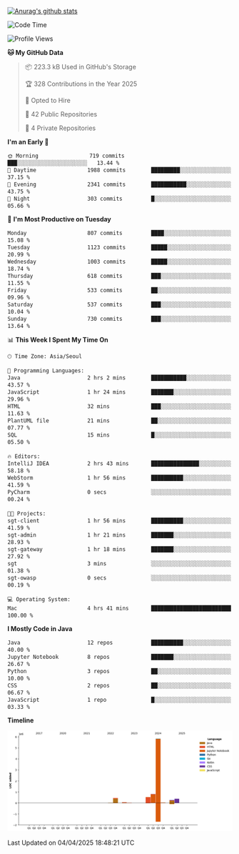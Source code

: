 [![Anurag's github stats](https://github-readme-stats.vercel.app/api?username=hajubal)](https://github.com/anuraghazra/github-readme-stats)

<!--START_SECTION:waka-->
![Code Time](http://img.shields.io/badge/Code%20Time-351%20hrs%2013%20mins-blue)

![Profile Views](http://img.shields.io/badge/Profile%20Views-0-blue)

**🐱 My GitHub Data** 

> 📦 223.3 kB Used in GitHub's Storage 
 > 
> 🏆 328 Contributions in the Year 2025
 > 
> 💼 Opted to Hire
 > 
> 📜 42 Public Repositories 
 > 
> 🔑 4 Private Repositories 
 > 
**I'm an Early 🐤** 

```text
🌞 Morning                719 commits         ███░░░░░░░░░░░░░░░░░░░░░░   13.44 % 
🌆 Daytime                1988 commits        █████████░░░░░░░░░░░░░░░░   37.15 % 
🌃 Evening                2341 commits        ███████████░░░░░░░░░░░░░░   43.75 % 
🌙 Night                  303 commits         █░░░░░░░░░░░░░░░░░░░░░░░░   05.66 % 
```
📅 **I'm Most Productive on Tuesday** 

```text
Monday                   807 commits         ████░░░░░░░░░░░░░░░░░░░░░   15.08 % 
Tuesday                  1123 commits        █████░░░░░░░░░░░░░░░░░░░░   20.99 % 
Wednesday                1003 commits        █████░░░░░░░░░░░░░░░░░░░░   18.74 % 
Thursday                 618 commits         ███░░░░░░░░░░░░░░░░░░░░░░   11.55 % 
Friday                   533 commits         ██░░░░░░░░░░░░░░░░░░░░░░░   09.96 % 
Saturday                 537 commits         ███░░░░░░░░░░░░░░░░░░░░░░   10.04 % 
Sunday                   730 commits         ███░░░░░░░░░░░░░░░░░░░░░░   13.64 % 
```


📊 **This Week I Spent My Time On** 

```text
🕑︎ Time Zone: Asia/Seoul

💬 Programming Languages: 
Java                     2 hrs 2 mins        ███████████░░░░░░░░░░░░░░   43.57 % 
JavaScript               1 hr 24 mins        ███████░░░░░░░░░░░░░░░░░░   29.96 % 
HTML                     32 mins             ███░░░░░░░░░░░░░░░░░░░░░░   11.63 % 
PlantUML file            21 mins             ██░░░░░░░░░░░░░░░░░░░░░░░   07.77 % 
SQL                      15 mins             █░░░░░░░░░░░░░░░░░░░░░░░░   05.50 % 

🔥 Editors: 
IntelliJ IDEA            2 hrs 43 mins       ███████████████░░░░░░░░░░   58.18 % 
WebStorm                 1 hr 56 mins        ██████████░░░░░░░░░░░░░░░   41.59 % 
PyCharm                  0 secs              ░░░░░░░░░░░░░░░░░░░░░░░░░   00.24 % 

🐱‍💻 Projects: 
sgt-client               1 hr 56 mins        ██████████░░░░░░░░░░░░░░░   41.59 % 
sgt-admin                1 hr 21 mins        ███████░░░░░░░░░░░░░░░░░░   28.93 % 
sgt-gateway              1 hr 18 mins        ███████░░░░░░░░░░░░░░░░░░   27.92 % 
sgt                      3 mins              ░░░░░░░░░░░░░░░░░░░░░░░░░   01.38 % 
sgt-owasp                0 secs              ░░░░░░░░░░░░░░░░░░░░░░░░░   00.19 % 

💻 Operating System: 
Mac                      4 hrs 41 mins       █████████████████████████   100.00 % 
```

**I Mostly Code in Java** 

```text
Java                     12 repos            ██████████░░░░░░░░░░░░░░░   40.00 % 
Jupyter Notebook         8 repos             ███████░░░░░░░░░░░░░░░░░░   26.67 % 
Python                   3 repos             ██░░░░░░░░░░░░░░░░░░░░░░░   10.00 % 
CSS                      2 repos             ██░░░░░░░░░░░░░░░░░░░░░░░   06.67 % 
JavaScript               1 repo              █░░░░░░░░░░░░░░░░░░░░░░░░   03.33 % 
```



**Timeline**

![Lines of Code chart](https://raw.githubusercontent.com/hajubal/hajubal/main/assets/bar_graph.png)


 Last Updated on 04/04/2025 18:48:21 UTC
<!--END_SECTION:waka-->